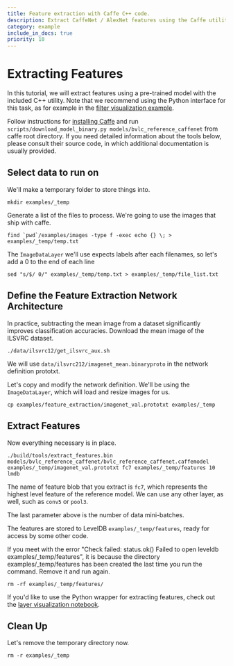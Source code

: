 ```yaml
---
title: Feature extraction with Caffe C++ code.
description: Extract CaffeNet / AlexNet features using the Caffe utility.
category: example
include_in_docs: true
priority: 10
---
```


Extracting Features
===================

In this tutorial, we will extract features using a pre-trained model with the included C++ utility.
Note that we recommend using the Python interface for this task, as for example in the [filter visualization example](http://nbviewer.ipython.org/github/BVLC/caffe/blob/master/examples/00-classification.ipynb).

Follow instructions for [installing Caffe](../../installation.html) and run `scripts/download_model_binary.py models/bvlc_reference_caffenet` from caffe root directory.
If you need detailed information about the tools below, please consult their source code, in which additional documentation is usually provided.

Select data to run on
---------------------

We'll make a temporary folder to store things into.

    mkdir examples/_temp

Generate a list of the files to process.
We're going to use the images that ship with caffe.

    find `pwd`/examples/images -type f -exec echo {} \; > examples/_temp/temp.txt

The `ImageDataLayer` we'll use expects labels after each filenames, so let's add a 0 to the end of each line

    sed "s/$/ 0/" examples/_temp/temp.txt > examples/_temp/file_list.txt

Define the Feature Extraction Network Architecture
--------------------------------------------------

In practice, subtracting the mean image from a dataset significantly improves classification accuracies.
Download the mean image of the ILSVRC dataset.

    ./data/ilsvrc12/get_ilsvrc_aux.sh

We will use `data/ilsvrc212/imagenet_mean.binaryproto` in the network definition prototxt.

Let's copy and modify the network definition.
We'll be using the `ImageDataLayer`, which will load and resize images for us.

    cp examples/feature_extraction/imagenet_val.prototxt examples/_temp

Extract Features
----------------

Now everything necessary is in place.

    ./build/tools/extract_features.bin models/bvlc_reference_caffenet/bvlc_reference_caffenet.caffemodel examples/_temp/imagenet_val.prototxt fc7 examples/_temp/features 10 lmdb

The name of feature blob that you extract is `fc7`, which represents the highest level feature of the reference model.
We can use any other layer, as well, such as `conv5` or `pool3`.

The last parameter above is the number of data mini-batches.

The features are stored to LevelDB `examples/_temp/features`, ready for access by some other code.

If you meet with the error "Check failed: status.ok() Failed to open leveldb examples/_temp/features", it is because the directory examples/_temp/features has been created the last time you run the command. Remove it and run again.

    rm -rf examples/_temp/features/

If you'd like to use the Python wrapper for extracting features, check out the [layer visualization notebook](http://nbviewer.ipython.org/github/BVLC/caffe/blob/master/examples/filter_visualization.ipynb).

Clean Up
--------

Let's remove the temporary directory now.

    rm -r examples/_temp
